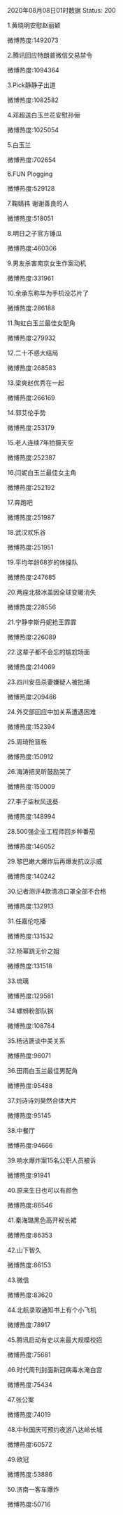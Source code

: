 2020年08月08日01时数据
Status: 200

1.黄晓明安慰赵丽颖

微博热度:1492073

2.腾讯回应特朗普微信交易禁令

微博热度:1094364

3.Pick静静子出道

微博热度:1082582

4.邓超送白玉兰花安慰孙俪

微博热度:1025054

5.白玉兰

微博热度:702654

6.FUN Plogging

微博热度:529128

7.鞠婧祎 谢谢善良的人

微博热度:518051

8.明日之子官方锤瓜

微博热度:460306

9.男友杀害南京女生作案动机

微博热度:331961

10.余承东称华为手机没芯片了

微博热度:286188

11.陶虹白玉兰最佳女配角

微博热度:279932

12.二十不惑大结局

微博热度:268583

13.梁爽赵优秀在一起

微博热度:266169

14.郭艾伦手势

微博热度:253179

15.老人连续7年拍摄天空

微博热度:252387

16.闫妮白玉兰最佳女主角

微博热度:252192

17.奔跑吧

微博热度:251987

18.武汉欢乐谷

微博热度:251951

19.平均年龄68岁的体操队

微博热度:247685

20.两座北极冰盖因全球变暖消失

微博热度:228556

21.宁静李斯丹妮抢王霏霏

微博热度:226089

22.这辈子都不会忘的尴尬场面

微博热度:214069

23.四川安岳杀妻嫌疑人被批捕

微博热度:209486

24.外交部回应中加关系遭遇困难

微博热度:152394

25.周琦抢篮板

微博热度:150912

26.海涛把吴昕鼓励哭了

微博热度:150009

27.李子柒秋风送葵

微博热度:148994

28.500强企业工程师回乡种番茄

微博热度:146052

29.黎巴嫩大爆炸后再爆发抗议示威

微博热度:140242

30.记者测评4款清凉口罩全部不合格

微博热度:132913

31.任嘉伦吃播

微博热度:131532

32.杨幂跳无价之姐

微博热度:131518

33.琉璃

微博热度:129581

34.螺蛳粉部队锅

微博热度:108784

35.杨洁篪谈中美关系

微博热度:96071

36.田雨白玉兰最佳男配角

微博热度:95488

37.刘诗诗刘昊然合体大片

微博热度:95145

38.中餐厅

微博热度:94666

39.响水爆炸案15名公职人员被诉

微博热度:91941

40.原来生日也可以有颜色

微博热度:86546

41.秦海璐黑色高开衩长裙

微博热度:86353

42.山下智久

微博热度:86153

43.微信

微博热度:83620

44.北航录取通知书上有个小飞机

微博热度:78917

45.腾讯启动有史以来最大规模校招

微博热度:75681

46.时代周刊封面新冠病毒水淹白宫

微博热度:75434

47.张公案

微博热度:74019

48.中秋国庆可预约夜游八达岭长城

微博热度:60572

49.欧冠

微博热度:53886

50.济南一客车爆炸

微博热度:50716

